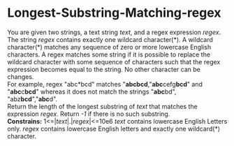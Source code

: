 # Longest-Substring-Matching-regex  
  
You are given two strings, a text string *text*, and a regex expression *regex*.
The string *regex* contains exactly one wildcard character(\*). A wildcard character(\*) 
matches any sequence of zero or more lowercase English characters. A regex matches some string
if it is possible to replace the wildcard character with some sequence of characters such that
the regex expression becomes equal to the string.
No other character can be changes. 
<br>
For example, regex "abc*bcd" matches
"**abcbcd**,"**abc**cefg**bcd**" and "**abc**c**bcd**" whereas it does not match the strings
"**abc**bd", "abz**bcd**","**abc**d".
<br>
Return the length of the longest substring of *text* that matches the expression *regex*.
Return *-1* if there is no such substring.
<br>
**Constrains:**
1<=|*text*|.|*regex*|<=10e6
*text* contains lowercase English Letters only.
*regex* contains lowercase English letters and exactly one wildcard(\*) character.
